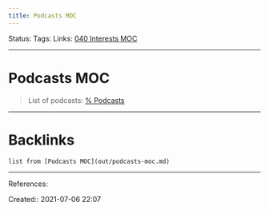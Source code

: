 ```yaml
---
title: Podcasts MOC
---
```

Status:
Tags: 
Links: [040 Interests MOC](out/040-interests-moc.md)
___
# Podcasts MOC
> List of podcasts: [% Podcasts](out/-podcasts.md)
___
# Backlinks
```dataview
list from [Podcasts MOC](out/podcasts-moc.md)
```
___
References: 

Created:: 2021-07-06 22:07
